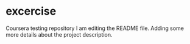 # excercise
Coursera testing repository
I am editing the README file. Adding some more details about the project description.
